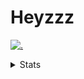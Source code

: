 # Heyzzz  

[![.](https://skillicons.dev/icons?i=js,java)](https://skillicons.dev)  

<details>
<summary>Stats</summary
<!--START_SECTION:waka-->

```txt
JSON         2 hrs 18 mins   █████████░░░░░░░░░░░░░░░░   36.49 %
JavaScript   1 hr 39 mins    ██████▓░░░░░░░░░░░░░░░░░░   26.25 %
TypeScript   1 hr 18 mins    █████▒░░░░░░░░░░░░░░░░░░░   20.85 %
HTML         51 mins         ███▒░░░░░░░░░░░░░░░░░░░░░   13.65 %
SSH Config   7 mins          ▓░░░░░░░░░░░░░░░░░░░░░░░░   02.10 %
```

<!--END_SECTION:waka-->
</details>
